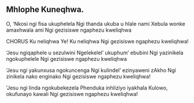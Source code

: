 ## Mhlophe Kuneqhwa.

O, ‘Nkosi ngi fisa ukuphelela
Ngi thanda ukuba u hlale nami
Xebula wonke amaxhwala ami
Ngi gezisiswe ngaphezu kweliqhwa

CHORUS
Ku neliqhwa Ye! Ku neliqhwa
Ngi gezisiswe ngaphezu kweliqhwa!

‘Jesu ngiqaphele u sezulwini
Ngelekelel’ ukuphum’ ebubini
Ngi yazinikela ngokuphelele
Ngi gezisiswe ngaphezu kweliqhwa

‘Jesu ngi yakunxusa ngokuncenga
Ngi kulindel’ ezinyaweni zAkho
Ngi zinikela nako enginako
Ngi gezisiswe ngaphezu kweliqhwa!

’Jesu ngi linda ngokubekezela
Phenduka inhliziyo iyakhala
Kulowo, okufunayo kawali
Ngi gezisiswe ngaphezu kweliqhwa!
